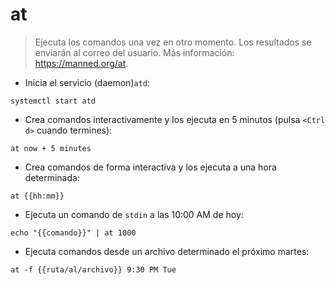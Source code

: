 # at

> Ejecuta los comandos una vez en otro momento.
> Los resultados se enviarán al correo del usuario.
> Más información: <https://manned.org/at>.

- Inicia el servicio (daemon)`atd`:

`systemctl start atd`

- Crea comandos interactivamente y los ejecuta en 5 minutos (pulsa `<Ctrl d>` cuando termines):

`at now + 5 minutes`

- Crea comandos de forma interactiva y los ejecuta a una hora determinada:

`at {{hh:mm}}`

- Ejecuta un comando de `stdin` a las 10:00 AM de hoy:

`echo "{{comando}}" | at 1000`

- Ejecuta comandos desde un archivo determinado el próximo martes:

`at -f {{ruta/al/archivo}} 9:30 PM Tue`

